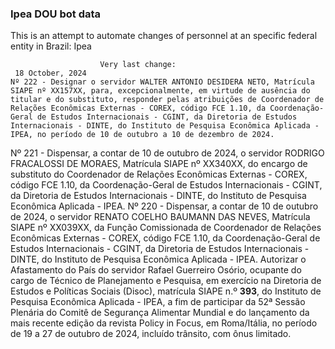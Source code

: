  ### Ipea DOU bot data
 This is an attempt to automate changes of personnel at an specific federal entity in Brazil: Ipea
 
                        Very last change: 
 	 18 October, 2024
	Nº 222 - Designar o servidor WALTER ANTONIO DESIDERA NETO, Matrícula SIAPE nº XX157XX, para, excepcionalmente, em virtude de ausência do titular e do substituto, responder pelas atribuições de Coordenador de Relações Econômicas Externas - COREX, código FCE 1.10, da Coordenação-Geral de Estudos Internacionais - CGINT, da Diretoria de Estudos Internacionais - DINTE, do Instituto de Pesquisa Econômica Aplicada - IPEA, no período de 10 de outubro a 10 de dezembro de 2024.
Nº 221 - Dispensar, a contar de 10 de outubro de 2024, o servidor RODRIGO FRACALOSSI DE MORAES, Matrícula SIAPE nº XX340XX, do encargo de substituto do Coordenador de Relações Econômicas Externas - COREX, código FCE 1.10, da Coordenação-Geral de Estudos Internacionais - CGINT, da Diretoria de Estudos Internacionais - DINTE, do Instituto de Pesquisa Econômica Aplicada - IPEA.
Nº 220 - Dispensar, a contar de 10 de outubro de 2024, o servidor RENATO COELHO BAUMANN DAS NEVES, Matrícula SIAPE nº XX039XX, da Função Comissionada de Coordenador de Relações Econômicas Externas - COREX, código FCE 1.10, da Coordenação-Geral de Estudos Internacionais - CGINT, da Diretoria de Estudos Internacionais - DINTE, do Instituto de Pesquisa Econômica Aplicada - IPEA.
Autorizar o Afastamento do País do servidor Rafael Guerreiro Osório, ocupante do cargo de Técnico de Planejamento e Pesquisa, em exercício na Diretoria de Estudos e Políticas Sociais (Disoc), matrícula SIAPE n.º **393**, do Instituto de Pesquisa Econômica Aplicada - IPEA, a fim de participar da 52ª Sessão Plenária do Comitê de Segurança Alimentar Mundial e do lançamento da mais recente edição da revista Policy in Focus, em Roma/Itália, no período de 19 a 27 de outubro de 2024, incluído trânsito, com ônus limitado.
